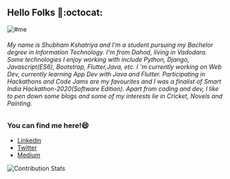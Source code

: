 ## Hello Folks 👋:octocat:

![#me](url)
###### My name is Shubham Kshatriya and I'm a student pursuing my Bachelor degree in Information Technology. I'm from Dahod, living in Vadodara. Some technologies I enjoy working with include Python, Django, Javascript(ES6), Bootstrap, Flutter,Java, etc. I 'm currently working on Web Dev, currently learning App Dev with Java and Flutter. Participating in Hackathons and Code Jams are my favourites and I was a finalist of Smart India Hackathon-2020(Software Edition). Apart from coding and dev, I like to pen down some blogs and some of my interests lie in Cricket, Novels and Painting.

### You can find me here!😄
- [Linkedin ](https://www.linkedin.com/in/shubhamkshatriya25/)
- [Twitter ](https://twitter.com/shubhHAM_)
- [ Medium ](https://medium.com/@shubhamkshatriya521)

![Contribution Stats](https://github-contribution-stats.vercel.app/api/?username=shubhamkshatriya25)
<!--
**shubhamkshatriya25/shubhamkshatriya25** is a ✨ _special_ ✨ repository because its `README.md` (this file) appears on your GitHub profile.

Here are some ideas to get you started:

- 🔭 I’m currently working on ...
- 🌱 I’m currently learning ...
- 👯 I’m looking to collaborate on ...
- 🤔 I’m looking for help with ...
- 💬 Ask me about ...
- 📫 How to reach me: ...
- 😄 Pronouns: ...
- ⚡ Fun fact: ...
-->
